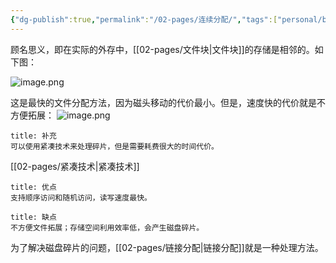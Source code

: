 ```yaml
---
{"dg-publish":true,"permalink":"/02-pages/连续分配/","tags":["personal/blog","os/file"]}
---
```


顾名思义，即在实际的外存中，[[02-pages/文件块\|文件块]]的存储是相邻的。如下图：

![image.png](https://yelanyanyu-img-bed.oss-cn-hangzhou.aliyuncs.com/img/blog/2024/10/20241021221806.png)

这是最快的文件分配方法，因为磁头移动的代价最小。但是，速度快的代价就是不方便拓展：
![image.png](https://yelanyanyu-img-bed.oss-cn-hangzhou.aliyuncs.com/img/blog/2024/10/20241021221931.png)

```ad-note
title: 补充
可以使用紧凑技术来处理碎片，但是需要耗费很大的时间代价。
```
[[02-pages/紧凑技术\|紧凑技术]]


```ad-note
title: 优点
支持顺序访问和随机访问，读写速度最快。
```

```ad-note
title: 缺点
不方便文件拓展；存储空间利用效率低，会产生磁盘碎片。
```

为了解决磁盘碎片的问题，[[02-pages/链接分配\|链接分配]]就是一种处理方法。